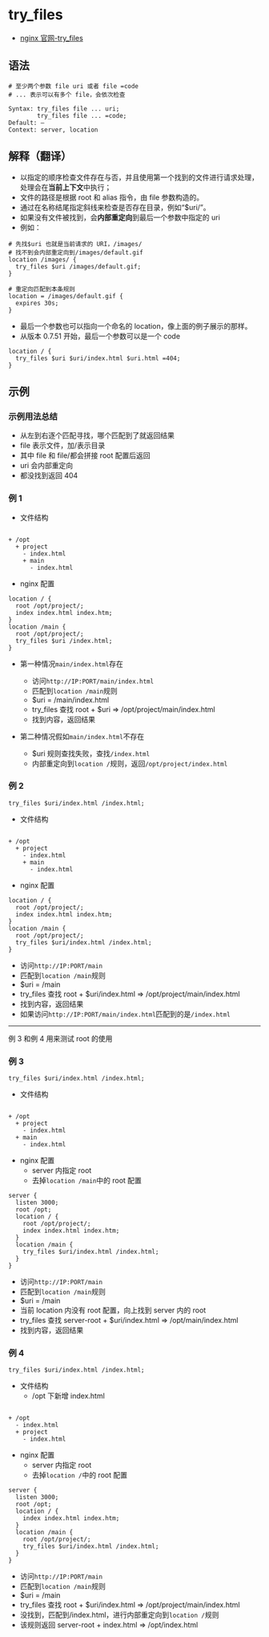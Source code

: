 # try_files

- [nginx 官网-try_files](http://nginx.org/en/docs/http/ngx_http_core_module.html#try_files)

## 语法

```
# 至少两个参数 file uri 或者 file =code
# ... 表示可以有多个 file，会依次检查

Syntax: try_files file ... uri;
        try_files file ... =code;
Default: —
Context: server, location
```

## 解释（翻译）

- 以指定的顺序检查文件存在与否，并且使用第一个找到的文件进行请求处理，处理会在**当前上下文**中执行；
- 文件的路径是根据 root 和 alias 指令，由 file 参数构造的。
- 通过在名称结尾指定斜线来检查是否存在目录，例如“$uri/”。
- 如果没有文件被找到，会**内部重定向**到最后一个参数中指定的 uri
- 例如：

```
# 先找$uri 也就是当前请求的 URI，/images/
# 找不到会内部重定向到/images/default.gif
location /images/ {
  try_files $uri /images/default.gif;
}

# 重定向匹配到本条规则
location = /images/default.gif {
  expires 30s;
}
```

- 最后一个参数也可以指向一个命名的 location，像上面的例子展示的那样。
- 从版本 0.7.51 开始，最后一个参数可以是一个 code

```
location / {
  try_files $uri $uri/index.html $uri.html =404;
}
```

## 示例

### 示例用法总结

- 从左到右逐个匹配寻找，哪个匹配到了就返回结果
- file 表示文件，加/表示目录
- 其中 file 和 file/都会拼接 root 配置后返回
- uri 会内部重定向
- 都没找到返回 404

### 例 1

- 文件结构

```

+ /opt
  + project
    - index.html
    + main
      - index.html

```

- nginx 配置

```
location / {
  root /opt/project/;
  index index.html index.htm;
}
location /main {
  root /opt/project/;
  try_files $uri /index.html;
}
```

- 第一种情况`main/index.html`存在

  - 访问`http://IP:PORT/main/index.html`
  - 匹配到`location /main`规则
  - $uri = /main/index.html
  - try_files 查找 root + $uri => /opt/project/main/index.html
  - 找到内容，返回结果

- 第二种情况假如`main/index.html`不存在
  - \$uri 规则查找失败，查找`/index.html`
  - 内部重定向到`location /`规则，返回`/opt/project/index.html`

### 例 2

`try_files $uri/index.html /index.html;`

- 文件结构

```

+ /opt
  + project
    - index.html
    + main
      - index.html

```

- nginx 配置

```
location / {
  root /opt/project/;
  index index.html index.htm;
}
location /main {
  root /opt/project/;
  try_files $uri/index.html /index.html;
}
```

- 访问`http://IP:PORT/main`
- 匹配到`location /main`规则
- $uri = /main
- try_files 查找 root + $uri/index.html => /opt/project/main/index.html
- 找到内容，返回结果
- 如果访问`http://IP:PORT/main/index.html`匹配到的是`/index.html`

---

例 3 和例 4 用来测试 root 的使用

### 例 3

`try_files $uri/index.html /index.html;`

- 文件结构

```

+ /opt
  + project
    - index.html
  + main
    - index.html

```

- nginx 配置
  - server 内指定 root
  - 去掉`location /main`中的 root 配置

```
server {
  listen 3000;
  root /opt;
  location / {
    root /opt/project/;
    index index.html index.htm;
  }
  location /main {
    try_files $uri/index.html /index.html;
  }
}
```

- 访问`http://IP:PORT/main`
- 匹配到`location /main`规则
- $uri = /main
- 当前 location 内没有 root 配置，向上找到 server 内的 root
- try_files 查找 server-root + $uri/index.html => /opt/main/index.html
- 找到内容，返回结果

### 例 4

`try_files $uri/index.html /index.html;`

- 文件结构
  - /opt 下新增 index.html

```

+ /opt
  - index.html
  + project
    - index.html

```

- nginx 配置
  - server 内指定 root
  - 去掉`location /`中的 root 配置

```
server {
  listen 3000;
  root /opt;
  location / {
    index index.html index.htm;
  }
  location /main {
    root /opt/project/;
    try_files $uri/index.html /index.html;
  }
}
```

- 访问`http://IP:PORT/main`
- 匹配到`location /main`规则
- $uri = /main
- try_files 查找 root + $uri/index.html => /opt/project/main/index.html
- 没找到，匹配到/index.html，进行内部重定向到`location /`规则
- 该规则返回 server-root + index.html => /opt/index.html
